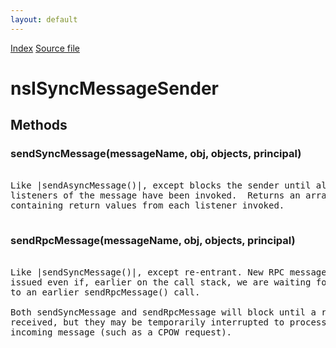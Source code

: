 ```yaml
---
layout: default
---
```

<div id='links'><a href="../index.html">Index</a>
<a href="http://dxr.mozilla.org/mozilla-central/source/dom/base/nsIMessageManager.idl">Source file</a>
</div>

# nsISyncMessageSender #

## Methods ##

### sendSyncMessage(messageName, obj, objects, principal) ###
<pre>  
Like |sendAsyncMessage()|, except blocks the sender until all  
listeners of the message have been invoked.  Returns an array  
containing return values from each listener invoked.  
  
</pre>
### sendRpcMessage(messageName, obj, objects, principal) ###
<pre>  
Like |sendSyncMessage()|, except re-entrant. New RPC messages may be  
issued even if, earlier on the call stack, we are waiting for a reply  
to an earlier sendRpcMessage() call.  
  
Both sendSyncMessage and sendRpcMessage will block until a reply is  
received, but they may be temporarily interrupted to process an urgent  
incoming message (such as a CPOW request).  
  
</pre>